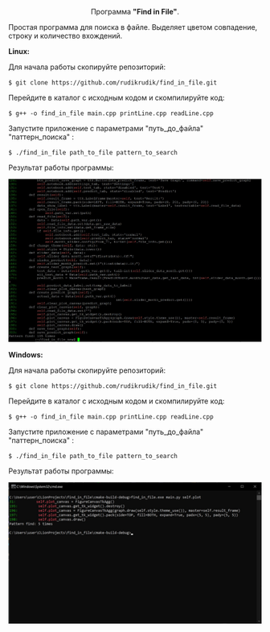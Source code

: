 <p align=center>Программа <b>"Find in File"</b>.</p>

Простая программа для поиска в файле. Выделяет цветом совпадение, строку и количество вхождений.

<b>Linux:</b>

Для начала работы скопируйте репозиторий:
```
$ git clone https://github.com/rudikrudik/find_in_file.git
```
Перейдите в каталог с исходным кодом и скомпилируйте код:
```
$ g++ -o find_in_file main.cpp printLine.cpp readLine.cpp
```
Запустите приложение с параметрами "путь_до_файла" "паттерн_поиска" :
```
$ ./find_in_file path_to_file pattern_to_search
```

Результат работы программы:

![Иллюстрация к проекту](https://github.com/rudikrudik/find_in_file/blob/master/images/linux.jpg)

<b>Windows:</b>

Для начала работы скопируйте репозиторий:
```
$ git clone https://github.com/rudikrudik/find_in_file.git
```
Перейдите в каталог с исходным кодом и скомпилируйте код:
```
$ g++ -o find_in_file main.cpp printLine.cpp readLine.cpp
```
Запустите приложение с параметрами "путь_до_файла" "паттерн_поиска" :
```
$ ./find_in_file path_to_file pattern_to_search
```

Результат работы программы:

![Иллюстрация к проекту](https://github.com/rudikrudik/find_in_file/blob/master/images/windows.jpg)








